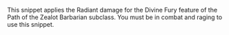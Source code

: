 This snippet applies the Radiant damage for the Divine Fury feature of the Path of the Zealot Barbarian subclass. You must be in combat and raging to use this snippet.